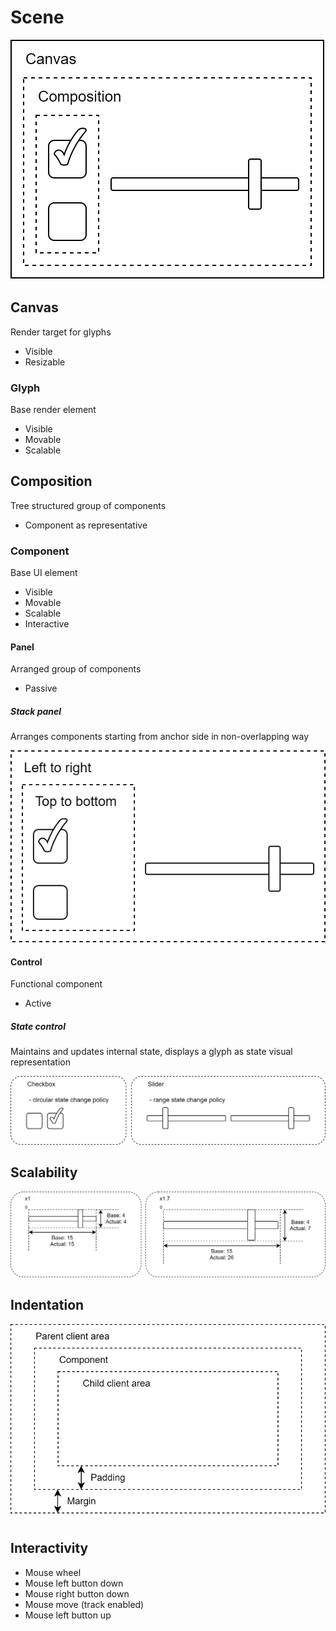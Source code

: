 # Scene

![Scene](scene.svg)

## Canvas

Render target for glyphs

- Visible
- Resizable

### Glyph

Base render element

- Visible
- Movable
- Scalable

## Composition

Tree structured group of components

- Component as representative

### Component

Base UI element

- Visible
- Movable
- Scalable
- Interactive

#### Panel

Arranged group of components

- Passive

##### Stack panel

Arranges components starting from anchor side in non-overlapping way

![Stack panel](stack_panel.svg)

#### Control

Functional component

- Active

##### State control

Maintains and updates internal state, displays a glyph as state visual representation

![State control](state_control.svg)

## Scalability

![Scalability](scalability.svg)

## Indentation

![Indentation](indentation.svg)

## Interactivity

- Mouse wheel
- Mouse left button down
- Mouse right button down
- Mouse move (track enabled)
- Mouse left button up
